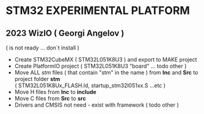 #  STM32 EXPERIMENTAL PLATFORM 
## 2023 WizIO ( Georgi Angelov )

( is not ready ... don`t install )


* Create STM32CubeMX ( STM32L051K8U3 ) and export to MAKE project
* Create PlatformIO project ( STM32L051K8U3 "board" ... todo other ) 
* Move ALL *stm* files ( that contain "stm" in the name ) from **Inc** and **Src** to project folder **stm** <br> ( STM32L051K8Ux_FLASH.ld, startup_stm32l051xx.S ...etc )
* Move H files from **Inc** to **include**
* Move C files from **Src** to **src**
* Drivers and CMSIS not need - exist with framework ( todo other )
